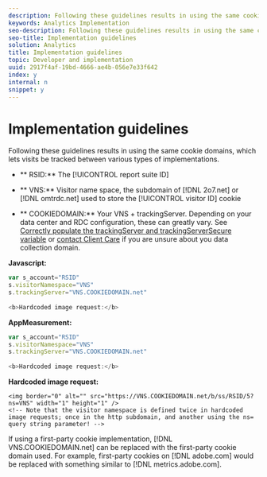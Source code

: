 ```yaml
---
description: Following these guidelines results in using the same cookie domains, which lets visits be tracked between various types of implementations.
keywords: Analytics Implementation
seo-description: Following these guidelines results in using the same cookie domains, which lets visits be tracked between various types of implementations.
seo-title: Implementation guidelines
solution: Analytics
title: Implementation guidelines
topic: Developer and implementation
uuid: 2917f4af-19bd-4666-ae4b-056e7e33f642
index: y
internal: n
snippet: y
---
```


# Implementation guidelines

Following these guidelines results in using the same cookie domains, which lets visits be tracked between various types of implementations.

* ** RSID:** The [!UICONTROL report suite ID] 

* ** VNS:** Visitor name space, the subdomain of [!DNL 2o7.net] or [!DNL omtrdc.net] used to store the [!UICONTROL visitor ID] cookie 

* ** COOKIEDOMAIN:** Your VNS + trackingServer. Depending on your data center and RDC configuration, these can greatly vary. See [Correctly populate the trackingServer and trackingServerSecure variable](https://marketing.adobe.com/resources/kb/en_US/analytics/kb/determining-data-center.html) or [contact Client Care](contact_and_legal.md#concept_34A1CA16F2244D42930BB77846A5ABBB) if you are unsure about you data collection domain.

**Javascript:**

```js
var s_account="RSID" 
s.visitorNamespace="VNS" 
s.trackingServer="VNS.COOKIEDOMAIN.net" 
 
<b>Hardcoded image request:</b>
```

**AppMeasurement:**

```js
var s_account="RSID" 
s.visitorNamespace="VNS" 
s.trackingServer="VNS.COOKIEDOMAIN.net" 
 
<b>Hardcoded image request:</b>
```

**Hardcoded image request:**

```
<img border="0" alt="" src="https://VNS.COOKIEDOMAIN.net/b/ss/RSID/5?ns=VNS" width="1" height="1" /> 
<!-- Note that the visitor namespace is defined twice in hardcoded image requests; once in the http subdomain, and another using the ns= query string parameter! --> 

```

If using a first-party cookie implementation, [!DNL VNS.COOKIEDOMAIN.net] can be replaced with the first-party cookie domain used. For example, first-party cookies on [!DNL adobe.com] would be replaced with something similar to [!DNL metrics.adobe.com]. 
